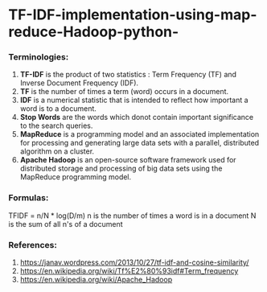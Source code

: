 # TF-IDF-implementation-using-map-reduce-Hadoop-python-

### Terminologies:

1) **TF-IDF** is the product of two statistics : Term Frequency (TF) and Inverse Document Frequency (IDF).  
2) **TF** is the number of times a term (word) occurs in a document.  
3) **IDF** is a numerical statistic that is intended to reflect how important a word is to a document.  
4) **Stop Words** are the words which donot contain important significance to the search queries.
5) **MapReduce** is a programming model and an associated implementation for processing and generating large data sets with a parallel, distributed algorithm on a cluster.
6) **Apache Hadoop** is an open-source software framework used for distributed storage and processing of big data sets using the MapReduce programming model.

### Formulas:
TFIDF = n/N * log(D/m)
n is the number of times a word is in a document
N is the sum of all n's of a document

### References:
1) https://janav.wordpress.com/2013/10/27/tf-idf-and-cosine-similarity/  
2) https://en.wikipedia.org/wiki/Tf%E2%80%93idf#Term_frequency
3) https://en.wikipedia.org/wiki/Apache_Hadoop
